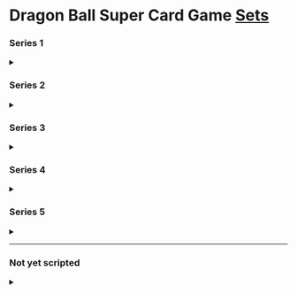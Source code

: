 # Dragon Ball Super Card Game [Sets](https://www.dbs-cardgame.com/event/availabe-cards.php)

### Series 1
<details>
<summary></summary>

- ~**July 28, 2017** : Series 1 Booster Pack | Galactic Battle (DBS-B01) : `10001000-10001125`~
- ~**July 28, 2017** : Series 1 Starter Deck | The Awakening (DBS-SD01) : `10001126-10001131`~
- ~**July 28, 2017** : Promotional Cards | _P-001 One-Hit Destruction Vegeta_ (P-001) : `1000001`~
- ~**July 28, 2017** : Promotional Cards | Shop Tournament 01 (P-002～P-009) : `1000002-1000009`~
- ~**September 22, 2017** : Promotional Cards | _P-010 Intrepid Determination Bardock_ (P-010) : `1000010`~
- ~**November 1, 2017** : Promotional Cards | Shop Tournament 02 (P-012～P-019) : `1000012-1000019`~
- ~**November 1, 2017** : Promotional Cards | _P-020 Ability Unleashed Ultimate Gohan_ (P-020) : `1000020`~
</details>

### Series 2
<details>
<summary></summary>

- ~**November 3, 2017** : Series 2 Booster Pack | Union Force (DBS-B02) : `10002000-10002147`~
- ~**November 3, 2017** : Promotional Cards | _P-011 The Almighty Beam Fused Zamasu_ (P-011) : `1000011`~
- ~**November 3, 2017** : Promotional Cards | Series 2 Super Dash Pack (P-021～P-024) : `1000021-1000024`~
- ~**December 8, 2017** : Promotional Cards | Draft Box 01 (P-025～P-028) : `1000025-1000032`~
- ~**January 26, 2018** : Expansion Set 01 | Mighty Heroes (DBS-BE01) : `10002148-10002154`~
- ~**January 26, 2018** : Expansion Set 02 | Dark Demon's Villains (DBS-BE02) : `10002155-10002161`~
- ~**February 1, 2018** : Promotional Cards | _P-038 Absolute Attack Mira_ (P-038) : `1000042`~
</details>

### Series 3
<details>
<summary></summary>

- ~**March 9, 2018** : Series 3 Booster Pack | Cross Worlds (DBS-B03) : `10003000-10003138`~
- ~**March 9, 2018** : Series 3 Starter Deck | The Extreme Evolution (DBS-SD02) : `10003139-10003144`~
- ~**March 9, 2018** : Series 3 Starter Deck | The Dark Invasion (DBS-SD03) : `10003145-10003150`~
- ~**March 9, 2018** : Promotional Cards | _P-029 Increasing Evil Masked Saiyan_ (P-029) : `1000033`~
- ~**March 9, 2018** : Promotional Cards | Series 3 Super Dash Pack (P-039～P-042) : `1000043-1000046`~
- ~**April 1, 2018** : Promotional Cards | Shop Tournament 03 (P-030～P-037) : `1000034-1000041`~
- ~**April 20, 2018** : Promotional Cards | Draft Box 02 (P-043～P-046) : `1000047-1000054`~
- ~**May 1, 2018** : Promotional Cards | _P-047 Preface of Recovery Son Goku_ (P-047) : `1000055`~
- ~**May 25, 2018** : Themed Booster Pack | The Tournament Of Power (DBS-TB01) : `10003151-10003259`~
</details>

### Series 4
<details>
<summary></summary>

- ~**July 13, 2018** : Series 4 Booster Pack | Colossal Warfare (DBS-B04) : `10004000-10004138`~
- ~**July 13, 2018** : Series 4 Starter Deck | The Guardian of Namekians (DBS-SD04) : `10004139-10004144`~
- ~**July 13, 2018** : Series 4 Starter Deck | The Crimson Saiyan (DBS-SD05) : `10004145-10004150`~
- ~**July 13, 2018** : Promotional Cards | _P-048 Dimension Control Demigra_ (P-048) : `1000056`~
- ~**July 13, 2018** : Promotional Cards | Series 4 Super Dash Pack (P-057～P-060) : `1000065-1000068`~
- ~**July 13, 2018** : Promotional Cards | Shop Tournament 04 (P-049～P-056) : `1000057-1000064`~
- ~**July 19, 2018** : Promotional Cards | _P-061 Pure Hearted Son Goku_ (P-061) : `1000069`~
- ~**August 1, 2018** : Promotional Cards | _P-062 Scrambling Assault Son Goten_ (P-062) : `1000070`~
- ~**August 1, 2018** : Promotional Cards | Championship Pack 2018 (P-063～P-067) : `1000071-1000075`~
- ~**August 2, 2018** : Expansion Set 03 | Ultimate Box (DBS-BE03) : `10004151-10004192`~
- ~**September 15, 2018** : Promotional Cards | _P-068 Broly, Legend's Dawning_ (P-068) : `1000076-1000077`~
- ~**September 21, 2018** : Themed Booster Pack | World Martial Arts Tournament (DBS-TB02) : `10004193-10004274`~
- ~**October 12, 2018** : Promotional Cards | Draft Box 03 (P-070～P-073) : `1000080-1000087`~
- ~**November 1, 2018** : Promotional Cards | _P-074 Crisis Crusher Son Goku_ (P-074) : `1000088`~
</details>

### Series 5
<details>
<summary></summary>

- ~**November 2, 2018** : Series 5 Starter Deck | Resurrected Fusion (DBS-SD06) : `10005142-10005147`~
- ~**November 2, 2018** : Series 5 Starter Deck | Shenron's Advent (DBS-SD07) : `10005148-10005153`~
- ~**November 3, 2018** : Promotional Cards | _P-069 Son Goku & Vegeta_ (P-069) : `1000078-1000079`~
- ~**November 9, 2018** : Series 5 Booster Pack | Miraculous Revival (DBS-B05) : `10005000-10005141`~
- ~**November 9, 2018** : Promotional Cards | _P-075 Black Masked Saiyan, Splintering Mind_ (P-075) : `1000089`~
- ~**November 9, 2018** : Promotional Cards | _P-076 Reality Bender Janemba_ (P-076) : `1000090`~
- ~**November 9, 2018** : Promotional Cards | Shop Tournament 05 (P-077～P-084) : `1000091-1000098`~
- ~**November 9, 2018** : Promotional Cards | Series 5 Super Dash Pack (P-085～P-089) : `1000099-1000104`~
- ~**November 23, 2018** : Other | Gift Box (BT5-053_PR) : `10005062`~
</details>

-----

### Not yet scripted
<details>
<summary></summary>

### Series 5
<details>
<summary></summary>

- **January 11, 2019** : Promotional Cards | DBS: Broly Pack Vol. 1 (P-091～P-092) : `-`
- **January 18, 2019** : Themed Booster Pack | Clash of Fates (DBS-TB03) : `10005154-10005235`
- **February 1, 2019** : Promotional Cards | _P-090 Surprise Attack Frieza_ (P-090) : `-`
- **February 1, 2019** : Promotional Cards | Power Booster: Colossal Warfare (P-112～P-116) : `-`
- **March 2, 2019** : Promotional Cards | DBS: Broly Pack Vol. 3 (P-108～P-111) : `-`
- **March 8, 2019** : Promotional Cards | _P-093 SSB Gogeta, Fusion's Pinnacle_ (P-093) : `-`
- **March 8, 2019** : Promotional Cards | DBS: Broly Pack Vol. 2 (P-103～P-107) : `-`
</details>

### Series 6
<details>
<summary></summary>

- **March 15, 2019** : Series 6 Booster Pack | Destroyer Kings (DBS-B06) : `10006000-10006207`
- **March 15, 2019** : Series 6 Starter Deck | Rising Broly (DBS-SD08) : `10006208-10006218`
- **March 15, 2019** : Promotional Cards | _P-094 SSG Son Goku, Energy of the Gods_ (P-094) : `-`
- **March 15, 2019** : Promotional Cards | Shop Tournament 06 (P-095～P-102) : `-`
- **April 1, 2019** : Promotional Cards | Power Booster: Miraculous Revival (P-119～P-123) : `-`
- **April 5, 2019** : Promotional Cards | Super Dragon Ball Heroes World Mission (P-117～P-118) : `-`
- **May 17, 2019** : Expansion Set 04 | Unity of Saiyans (DBS-BE04) : `10006219-10006222`
- **May 17, 2019** : Expansion Set 05 | Unity of Destruction (DBS-BE05) : `10006223-10006226`
- **May 17, 2019** : Promotional Cards | Expansion Set 04 / 05 Sealed Tournament (P-124～P-125) : `-`
- **June 1, 2019** : Promotional Cards | Championship Pack 2019 (P-138～P-142) : `-`~
- **June 21, 2019** : Expansion Set 06 | Special Anniversary Box (DBS-BE06) : `10006227-10006263`
- ~**June 21, 2019** : Promotional Cards | Special Anniversary Box (P-008_PR～P-089_PR) : `-`~ (Reprint)
- **June 21, 2019** : Promotional Cards | Power Booster: World Martial Arts Tournament (P-143～P-162) : `-`
</details>

### Series 7
<details>
<summary></summary>

- **August 2, 2019** : Series 7 Booster Pack | Assault of the Saiyans (DBS-B07) : `10007000-`
- **August 2, 2019** : Series 7 Starter Deck | Saiyan Legacy (DBS-SD09) : `-`
- **August 2, 2019** : Expert Deck | Universe 6 Assailants (DBS-XD01) : `-`
- **August 2, 2019** : Promotional Cards | Shop Tournament 07 (P-126～P-133) : `-`
- **August 2, 2019** : Promotional Cards | Series 7 Super Dash Pack (P-134～P-137) : `-`
- **September 20, 2019** : Promotional Cards | _P-163 Vegeta, Furious Awakening_ (P-163) : `-`
- **September 20, 2019** : Draft Box 04 | Dragon Brawl (DBS-DB1) : `-`
- **October 25, 2019** : Expansion Set 07 | Magnificent Collection Fusion Hero (DBS-BE07) : `-`
- **October 25, 2019** : Expansion Set 08 | Magnificent Collection Forsaken Warrior (DBS-BE08) : `-`
</details>

### Series 8
<details>
<summary></summary>

- **November 15, 2019** : Series 8 Booster Pack | Malicious Machinations (DBS-B08) : `10008000-`
- **November 15, 2019** : Promotional Cards | _P-164 Godly Aptitude, SSG Son Goku_ (P-164) : `-`
- **November 15, 2019** : Series 8 Pre-release Dash Pack (P-173～P-176) : `-`
- **November 22, 2019** : Series 8 Starter Deck | Parasitic Overlord (DBS-SD10) : `-`
- **November 22, 2019** : Expert Deck | Android Duality (DBS-XD02) : `-`
- **November 29, 2019** : Other | Gift Box 02 (BT8-068_PR02) : `-`
- **November 29, 2019** : Other | Gift Box 03 (BT8-017_PR02) : `-`
- **December 1, 2019** : Promotional Cards | Shop Tournament 08 (P-165～P-172) : `-`
- **January 17, 2020** : Expansion Set 09 | Saiyan Surge (DBS-BE09) : `-`
- **January 17, 2020** : Expansion Set 10 | Namekian Surge (DBS-BE10) : `-`
- **January 17, 2020** : Promotional Cards | Expansion Set Tournament Pack (P-177～P-186) : `-`
- **January 18, 2020** : Promotional Cards | Championship Pack 2020 vol.1 (P-201～P-210) : `-`
- **February 7, 2020** : Promotional Cards | _P-187 Kakarot, the One and Only_ (P-187) : `-`
- **February 7, 2020** : Promotional Cards | Series 9 Pre-release Dash Pack (P-196~P-199) : `-`
</details>

### Series 9
<details>
<summary></summary>

- **February 14, 2020** : Series 9 Booster Pack | Universal Onslaught (DBS-B09) : `10009000-`
- **February 14, 2020** : Series 9 Starter Deck | Instinct Surpassed (DBS-SD11) : `-`
- **February 14, 2020** : Expert Deck | The Ultimate Life Form (DBS-XD03) : `-`
- **February 14, 2020** : Promotional Cards | Shop Tournament 09 (P-188~P-195) : `-`
- **March 27, 2020** : Draft Box 05 | Divine Multiverse (DBS-DB2) : `-`
- **March 27, 2020** : Promotional Cards | _P-200 Zen-Oh_ (P-200) : `-`
- **May 29, 2020** : Expansion Set 11 | Universe 7 Unison (DBS-BE11) : `-`
- **May 29, 2020** : Expansion Set 12 | Universe 11 Unison (DBS-BE12) : `-`
</details>

### Series 10
<details>
<summary></summary>

- **June 5, 2020** : UW01 Starter Deck | Spirit of Potara (DBS-SD12) : `-`
- **June 5, 2020** : UW01 Starter Deck | Clan Collusion (DBS-SD13) : `-`
- **June 5, 2020** : UW01 Starter Deck | Saiyan Wonder (DBS-SD14) : `-`
- **July 17, 2020** : UW01 Booster Pack | Rise of the Unison Warrior (DBS-B10) : `10010000-`
</details>
